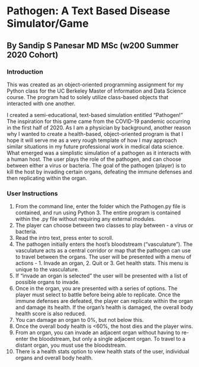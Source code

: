 # Pathogen: A Text Based Disease Simulator/Game

## By Sandip S Panesar MD MSc (w200 Summer 2020 Cohort)

### Introduction

This was created as an object-oriented programming assignment for my Python class for the 
UC Berkeley Master of Information and Data Science course. 
The program had to solely utilize class-based objects that interacted with one another. 


I created a semi-educational, text-based simulation entitled “Pathogen!”
The inspiration for this game came from the COVID-19 pandemic occurring in the first half of 2020.
As I am a physician by background, another reason why I wanted to create a health-based,
object-oriented program is that I hope it will serve me as a very rough template of how I may
approach similar situations in my future professional work in medical data science. What
emerged was a simplistic simulation of a pathogen as it interacts with a human host. The
user plays the role of the pathogen, and can choose between either a virus or bacteria. The goal
of the pathogen (player) is to kill the host by invading certain organs, defeating the immune
defenses and then replicating within the organ.

### User Instructions
1. From the command line, enter the folder which the Pathogen.py file is contained, and
run using Python 3. The entire program is contained within the .py file without requiring
any external modules.
2. The player can choose between two classes to play between - a virus or bacteria.
3. Read the intro text, press enter to scroll.
4. The pathogen initially enters the host’s bloodstream (“vasculature”). The vasculature
acts as a central corridor or map that the pathogen can use to travel between the
organs. The user will be presented with a menu of actions - 1. Invade an organ, 2. Quit
or 3. Get health stats. This menu is unique to the vasculature.
5. If “invade an organ is selected” the user will be presented with a list of possible organs to
invade.
6. Once in the organ, you are presented with a series of options. The player must select to
battle before being able to replicate. Once the immune defenses are defeated, the player
can replicate within the organ and damage its health. If the organ’s health is damaged,
the overall body health score is also reduced.
7. You can damage an organ to 0%, but not below this.
8. Once the overall body health is <60%, the host dies and the player wins.
9. From an organ, you can invade an adjacent organ without having to re-enter the
bloodstream, but only a single adjacent organ. To travel to a distant organ, you must use
the bloodstream.
10. There is a health stats option to view health stats of the user, individual organs and
overall body health.
